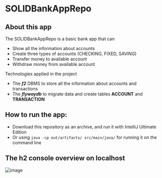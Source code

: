 # SOLIDBankAppRepo

## About this app

The SOLIDBankAppRepo is a basic bank app that can

  * Show all the information about accounts
  * Create three types of accounts (CHECKING, FIXED, SAVING)
  * Transfer money to available account
  * Withdraw money from available account
 
Technologies applied in the project
  * The ***f2*** DBMS to store all the information about accounts and transactions
  * The ***flywaydb*** to migrate data and create tables **ACCOUNT** and **TRANSACTION**

## How to run the app:

  * Download this repository as an archive, and run it with IntelliJ Ultimate Edition
  * Or using `java -cp out/artifacts/ src/main/java/` for running it on the command line

## The h2 console overview on localhost

![image](https://user-images.githubusercontent.com/104251147/170923139-c95bed8e-36b8-42c6-8d30-49b08a8038c2.png)

  
